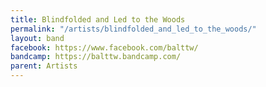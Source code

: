 ```yaml
---
title: Blindfolded and Led to the Woods
permalink: "/artists/blindfolded_and_led_to_the_woods/"
layout: band
facebook: https://www.facebook.com/balttw/
bandcamp: https://balttw.bandcamp.com/
parent: Artists
---
```

